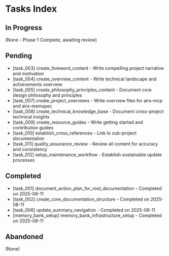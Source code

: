 # Tasks Index

## In Progress
(None - Phase 1 Complete, awaiting review)

## Pending
- [task_003] create_foreword_content - Write compelling project narrative and motivation
- [task_004] create_overview_content - Write technical landscape and achievements overview
- [task_005] create_philosophy_principles_content - Document core design philosophy and principles
- [task_007] create_project_overviews - Write overview files for airs-mcp and airs-memspec
- [task_008] create_technical_knowledge_base - Document cross-project technical insights
- [task_009] create_resource_guides - Write getting started and contribution guides
- [task_010] establish_cross_references - Link to sub-project documentation
- [task_011] quality_assurance_review - Review all content for accuracy and consistency
- [task_012] setup_maintenance_workflow - Establish sustainable update processes

## Completed
- [task_001] document_action_plan_for_root_documentation - Completed on 2025-08-11
- [task_002] create_core_documentation_structure - Completed on 2025-08-11
- [task_006] update_summary_navigation - Completed on 2025-08-11
- [memory_bank_setup] memory_bank_infrastructure_setup - Completed on 2025-08-11

## Abandoned
(None)
